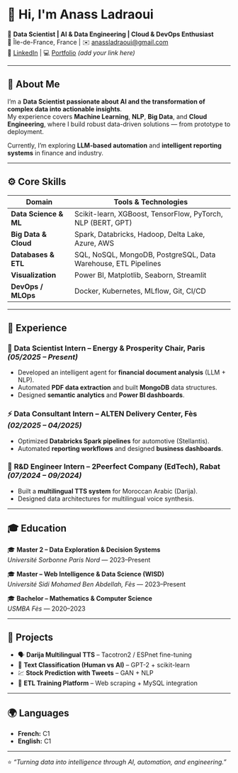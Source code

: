# 👋 Hi, I'm Anass Ladraoui  

🎯 **Data Scientist | AI & Data Engineering | Cloud & DevOps Enthusiast**  
📍 Île-de-France, France | ✉️ [anassladraoui@gmail.com](mailto:anassladraoui@gmail.com)  
🔗 [LinkedIn](https://www.linkedin.com/in/ladraouianass/) | 💻 [Portfolio](#) *(add your link here)*  

---

## 🧠 About Me  

I’m a **Data Scientist passionate about AI and the transformation of complex data into actionable insights**.  
My experience covers **Machine Learning**, **NLP**, **Big Data**, and **Cloud Engineering**, where I build robust data-driven solutions — from prototype to deployment.  

Currently, I’m exploring **LLM-based automation** and **intelligent reporting systems** in finance and industry.  

---

## ⚙️ Core Skills  

| Domain | Tools & Technologies |
|--------|----------------------|
| **Data Science & ML** | Scikit-learn, XGBoost, TensorFlow, PyTorch, NLP (BERT, GPT) |
| **Big Data & Cloud** | Spark, Databricks, Hadoop, Delta Lake, Azure, AWS |
| **Databases & ETL** | SQL, NoSQL, MongoDB, PostgreSQL, Data Warehouse, ETL Pipelines |
| **Visualization** | Power BI, Matplotlib, Seaborn, Streamlit |
| **DevOps / MLOps** | Docker, Kubernetes, MLflow, Git, CI/CD |

---

## 💼 Experience  

### 🧩 **Data Scientist Intern – Energy & Prosperity Chair, Paris** *(05/2025 – Present)*  
- Developed an intelligent agent for **financial document analysis** (LLM + NLP).  
- Automated **PDF data extraction** and built **MongoDB** data structures.  
- Designed **semantic analytics** and **Power BI dashboards**.  

### ⚡ **Data Consultant Intern – ALTEN Delivery Center, Fès** *(02/2025 – 04/2025)*  
- Optimized **Databricks Spark pipelines** for automotive (Stellantis).  
- Automated **reporting workflows** and designed **business dashboards**.  

### 🧠 **R&D Engineer Intern – 2Peerfect Company (EdTech), Rabat** *(07/2024 – 09/2024)*  
- Built a **multilingual TTS system** for Moroccan Arabic (Darija).  
- Designed data architectures for multilingual voice synthesis.  

---

## 🎓 Education  

🎓 **Master 2 – Data Exploration & Decision Systems**  
*Université Sorbonne Paris Nord* — 2023–Present  

🎓 **Master – Web Intelligence & Data Science (WISD)**  
*Université Sidi Mohamed Ben Abdellah, Fès* — 2023–Present  

🎓 **Bachelor – Mathematics & Computer Science**  
*USMBA Fès* — 2020–2023  

---

## 🚀 Projects  

- 🗣️ **Darija Multilingual TTS** – Tacotron2 / ESPnet fine-tuning  
- 🧾 **Text Classification (Human vs AI)** – GPT-2 + scikit-learn  
- 💹 **Stock Prediction with Tweets** – GAN + NLP  
- 🧰 **ETL Training Platform** – Web scraping + MySQL integration  

---

## 🌍 Languages  

- **French:** C1  
- **English:** C1  

---

⭐ *“Turning data into intelligence through AI, automation, and engineering.”*
